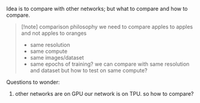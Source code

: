 Idea is to compare with other networks; but what to compare and how to compare. 
>[!note]  comparison philosophy 
>we need to compare apples to apples and not apples to oranges 
>- same resolution
>- same compute 
>- same images/dataset
>- same epochs of training?
	we can compare with same resolution and dataset but how to test on same compute?


Questions to wonder:
1. other networks are on GPU our network is on TPU. so how to compare?